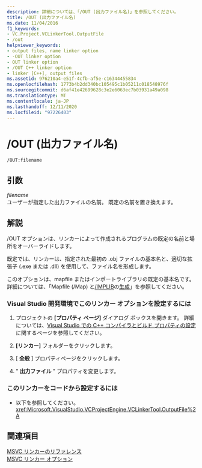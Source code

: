 ```yaml
---
description: 詳細については、「/OUT (出力ファイル名)」を参照してください。
title: /OUT (出力ファイル名)
ms.date: 11/04/2016
f1_keywords:
- VC.Project.VCLinkerTool.OutputFile
- /out
helpviewer_keywords:
- output files, name linker option
- -OUT linker option
- OUT linker option
- /OUT C++ linker option
- linker [C++], output files
ms.assetid: 976210a4-e51f-4cfb-af5e-c16344455834
ms.openlocfilehash: 1773b4b2dd340bc105495c1b05211c018548976f
ms.sourcegitcommit: d6af41e42699628c3e2e6063ec7b03931a49a098
ms.translationtype: MT
ms.contentlocale: ja-JP
ms.lasthandoff: 12/11/2020
ms.locfileid: "97226403"
---
```

# <a name="out-output-file-name"></a>/OUT (出力ファイル名)

```
/OUT:filename
```

## <a name="arguments"></a>引数

*filename*<br/>
ユーザーが指定した出力ファイルの名前。 既定の名前を置き換えます。

## <a name="remarks"></a>解説

/OUT オプションは、リンカーによって作成されるプログラムの既定の名前と場所をオーバーライドします。

既定では、リンカーは、指定された最初の .obj ファイルの基本名と、適切な拡張子 (.exe または .dll) を使用して、ファイル名を形成します。

このオプションは、mapfile またはインポートライブラリの既定の基本名です。 詳細については、「Mapfile (/Map) と[/IMPLIB](implib-name-import-library.md)の[生成](map-generate-mapfile.md)」を参照してください。

### <a name="to-set-this-linker-option-in-the-visual-studio-development-environment"></a>Visual Studio 開発環境でこのリンカー オプションを設定するには

1. プロジェクトの **[プロパティ ページ]** ダイアログ ボックスを開きます。 詳細については、[Visual Studio での C++ コンパイラとビルド プロパティの設定](../working-with-project-properties.md)に関するページを参照してください。

1. **[リンカー]** フォルダーをクリックします。

1. [ **全般** ] プロパティページをクリックします。

1. " **出力ファイル** " プロパティを変更します。

### <a name="to-set-this-linker-option-programmatically"></a>このリンカーをコードから設定するには

- 以下を参照してください。<xref:Microsoft.VisualStudio.VCProjectEngine.VCLinkerTool.OutputFile%2A>

## <a name="see-also"></a>関連項目

[MSVC リンカーのリファレンス](linking.md)<br/>
[MSVC リンカー オプション](linker-options.md)

